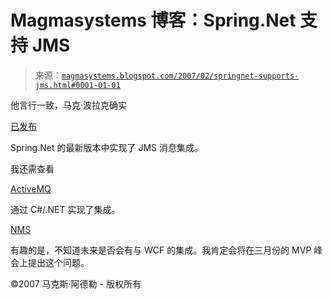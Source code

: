<!--yml

分类：未分类

日期：2024-05-18 05:11:57

-->

# Magmasystems 博客：Spring.Net 支持 JMS

> 来源：[`magmasystems.blogspot.com/2007/02/springnet-supports-jms.html#0001-01-01`](http://magmasystems.blogspot.com/2007/02/springnet-supports-jms.html#0001-01-01)

他言行一致，马克·波拉克确实

[已发布](http://www.infoq.com/articles/jms-spring-messaging-interop)

Spring.Net 的最新版本中实现了 JMS 消息集成。

我还需查看

[ActiveMQ](http://activemq.apache.org/home.html)

通过 C#/.NET 实现了集成。

[NMS](http://activemq.apache.org/nms.html)

有趣的是，不知道未来是否会有与 WCF 的集成。我肯定会将在三月份的 MVP 峰会上提出这个问题。

©2007 马克斯·阿德勒 - 版权所有
